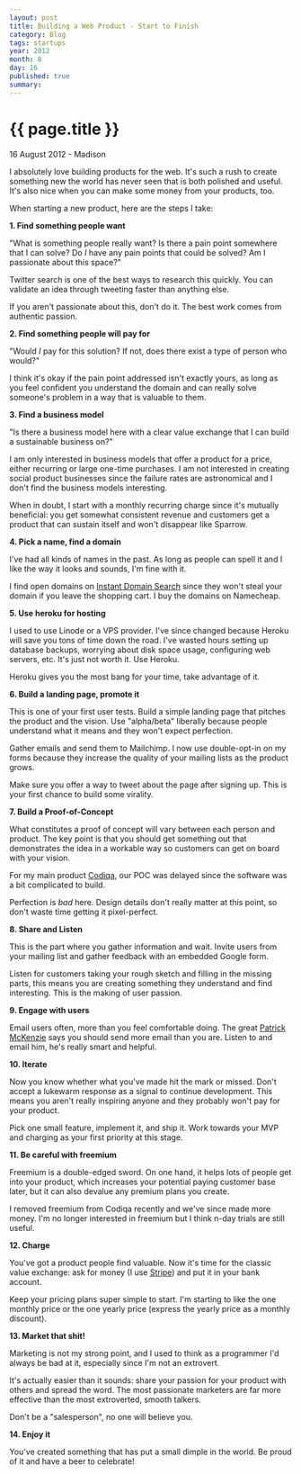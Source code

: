 ```yaml
---
layout: post
title: Building a Web Product - Start to Finish
category: Blog
tags: startups
year: 2012
month: 8
day: 16 
published: true
summary: 
---
```


# {{ page.title }} #

<p class="meta">16 August 2012 - Madison</p>

I absolutely love building products for the web. It's such a rush to create something new the world has never seen that is both polished and useful. It's also nice when you can make some money from your products, too.

When starting a new product, here are the steps I take:

__1. Find something people want__

"What is something people really want? Is there a pain point somewhere that I can solve? Do *I* have any pain points that could be solved? Am I passionate about this space?"

Twitter search is one of the best ways to research this quickly. You can validate an idea through tweeting faster than anything else.

If you aren't passionate about this, don't do it. The best work comes from authentic passion.

__2. Find something people will pay for__

"Would *I* pay for this solution? If not, does there exist a type of person who would?"

I think it's okay if the pain point addressed isn't exactly yours, as long as you feel confident you understand the domain and can really solve someone's problem in a way that is valuable to them.

__3. Find a business model__

"Is there a business model here with a clear value exchange that I can build a sustainable business on?"

I am only interested in business models that offer a product for a price, either recurring or large one-time purchases. I am not interested in creating social product businesses since the failure rates are astronomical and I don't find the business models interesting.

When in doubt, I start with a monthly recurring charge since it's mutually beneficial: you get somewhat consistent revenue and customers get a product that can sustain itself and won't disappear like Sparrow.

__4. Pick a name, find a domain__

I've had all kinds of names in the past. As long as people can spell it and I like the way it looks and sounds, I'm fine with it. 

I find open domains on [Instant Domain Search](http://instantdomainsearch.com/) since they won't steal your domain if you leave the shopping cart. I buy the domains on Namecheap.

__5. Use heroku for hosting__

I used to use Linode or a VPS provider. I've since changed because Heroku will save you tons of time down the road. I've wasted hours setting up database backups, worrying about disk space usage, configuring web servers, etc. It's just not worth it. Use Heroku.

Heroku gives you the most bang for your time, take advantage of it.

__6. Build a landing page, promote it__

This is one of your first user tests. Build a simple landing page that pitches the product and the vision. Use "alpha/beta" liberally because people understand what it means and they won't expect perfection.

Gather emails and send them to Mailchimp. I now use double-opt-in on my forms because they increase the quality of your mailing lists as the product grows.

Make sure you offer a way to tweet about the page after signing up. This is your first chance to build some virality.

__7. Build a Proof-of-Concept__

What constitutes a proof of concept will vary between each person and product. The key point is that you should get something out that demonstrates the idea in a workable way so customers can get on board with your vision.

For my main product [Codiqa](http://codiqa.com/), our POC was delayed since the software was a bit complicated to build.

Perfection is *bad* here. Design details don't really matter at this point, so don't waste time getting it pixel-perfect.

__8. Share and Listen__

This is the part where you gather information and wait. Invite users from your mailing list and gather feedback with an embedded Google form.

Listen for customers taking your rough sketch and filling in the missing parts, this means you are creating something they understand and find interesting. This is the making of user passion.

__9. Engage with users__

Email users often, more than you feel comfortable doing. The great [Patrick McKenzie](http://www.kalzumeus.com/) says you should send more email than you are. Listen to and email him, he's really smart and helpful.

__10. Iterate__

Now you know whether what you've made hit the mark or missed. Don't accept a lukewarm response as a signal to continue development. This means you aren't really inspiring anyone and they probably won't pay for your product.

Pick one small feature, implement it, and ship it. Work towards your MVP and charging as your first priority at this stage.

__11. Be careful with freemium__

Freemium is a double-edged sword. On one hand, it helps lots of people get into your product, which increases your potential paying customer base later, but it can also devalue any premium plans you create.

I removed freemium from Codiqa recently and we've since made more money. I'm no longer interested in freemium but I think n-day trials are still useful.

__12. Charge__

You've got a product people find valuable. Now it's time for the classic value exchange: ask for money (I use [Stripe](http://stripe.com/)) and put it in your bank account.

Keep your pricing plans super simple to start. I'm starting to like the one monthly price or the one yearly price (express the yearly price as a monthly discount).

__13. Market that shit!__

Marketing is not my strong point, and I used to think as a programmer I'd always be bad at it, especially since I'm not an extrovert.

It's actually easier than it sounds: share your passion for your product with others and spread the word. The most passionate marketers are far more effective than the most extroverted, smooth talkers. 

Don't be a "salesperson", no one will believe you.

__14. Enjoy it__

You've created something that has put a small dimple in the world. Be proud of it and have a beer to celebrate!
